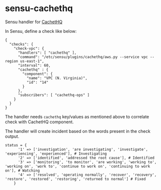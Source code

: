 # sensu-cachethq

Sensu handler for [CachetHQ](https://cachethq.io)

In Sensu, define a check like below:

```
{
  "checks": {
    "check-vpc": {
      "handlers": [ "cachethq" ],
      "command": "/etc/sensu/plugins/cachethq/aws.py --service vpc --region us-east-1",
      "interval": 60,
      "cachethq" : {
        "component": {
          "name": "VPC (N. Virginia)",
          "id": "14"
        }
      },
      "subscribers": [ "cachethq-ops" ]
    }
  }
}
```

The handler needs `cachethq` key/values as mentioned above to correlate check with CachetHQ component.

The handler will create incident based on the words present in the check output.

```
status = {
      '1' => ['investigation', 'are investigating', 'investigate', 'experiencing', 'experienced'], # Investigating
      '2' => ['identified', 'addressed the root cause'], # Identified
      '3' => ['monitoring', 'to monitor', 'are working', 'working to', 'working on', 'work to', 'continue to work on', 'continuing to work on'], # Watching
      '4' => ['resolved', 'operating normally', 'recover', 'recovery', 'restore', 'restored', 'restoring', 'returned to normal'] # Fixed
    }
```
